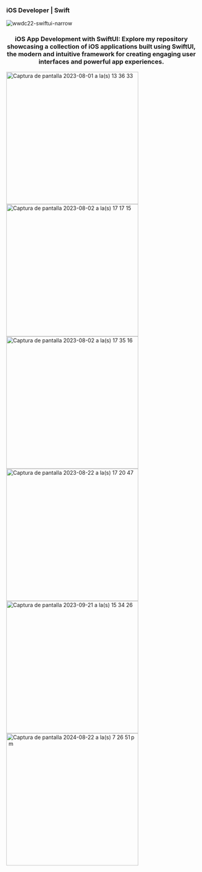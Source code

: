 ### iOS Developer | Swift 
![wwdc22-swiftui-narrow](https://github.com/luchonicolini/luchonicolini/assets/20882895/da5fbf81-2fc4-4f1f-b1b0-f9adae4aba99)

<h3 align="center"> iOS App Development with SwiftUI: Explore my repository showcasing a collection of iOS applications built using SwiftUI, the modern and intuitive framework for creating engaging user interfaces and powerful app experiences. </h3>

<img width="350" alt="Captura de pantalla 2023-08-01 a la(s) 13 36 33" src="https://github.com/luchonicolini/luchonicolini/assets/20882895/85ee55c9-3a48-4e98-9083-2f1bebd0881f">
<img width="350" alt="Captura de pantalla 2023-08-02 a la(s) 17 17 15" src="https://github.com/luchonicolini/luchonicolini/assets/20882895/8a4121dd-2548-4736-84f4-135738de10d3">
<img width="350" alt="Captura de pantalla 2023-08-02 a la(s) 17 35 16" src="https://github.com/luchonicolini/luchonicolini/assets/20882895/caa0fbae-b729-41cd-b00d-233802c1ac9b">
<img width="350" alt="Captura de pantalla 2023-08-22 a la(s) 17 20 47" src="https://github.com/luchonicolini/luchonicolini/assets/20882895/a303ad94-85a1-4b7a-9cf2-7a4eec07b50d">
<img width="350" alt="Captura de pantalla 2023-09-21 a la(s) 15 34 26" src="https://github.com/luchonicolini/luchonicolini/assets/20882895/100ced75-3a9b-49fb-92f3-67da74e0a73c">
<img width="350" alt="Captura de pantalla 2024-08-22 a la(s) 7 26 51 p  m" src="https://github.com/user-attachments/assets/8b1f6d7d-947f-490a-b3ea-30a692a83a35">
